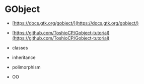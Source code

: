 # GObject

- [https://docs.gtk.org/gobject/](https://docs.gtk.org/gobject/)
- [https://github.com/ToshioCP/Gobject-tutorial](https://github.com/ToshioCP/Gobject-tutorial)

- classes
- inheritance
- polimorphism
- OO

